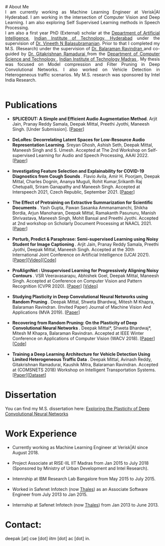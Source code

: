 <head>
<title> 
Deepak Mittal
 </title>
</head>
# About Me
<div style = "text-align: justify"> I am currently working as Machine Learning Engineer at Verisk|AI Hyderabad. I am working in the intersection of Computer Vision and Deep Learning. I am also exploring Self Supervised Learning methods in Speech Processing. 
 <br />
I am also a first year PhD (External) scholar at the <a href="https://ai.iith.ac.in/">Department of Artificial Intelligence</a>, <a href="https://iith.ac.in/">Indian Institute of Technology, Hyderabad</a> under the supervision of <a href="https://www.iith.ac.in/~vineethnb/">Dr. Vineeth N Balasubramanian</a>. Prior to that I completed my M.S. (Research) under the supervision of <a href="https://www.cse.iitm.ac.in/~ravi/"> Dr. Balaraman Ravindran </a> and co-guided by <a href="https://civil.iitm.ac.in/?page_id=848"> Dr. Gitakrishnan Ramadurai </a> from the <a href="https://www.cse.iitm.ac.in/"> Department of Computer Science and Technology </a>, <a href="https://www.iitm.ac.in/"> Indian Institute of Technology Madras </a>. My thesis was focused on Model compression and Filter Pruning in Deep Convolutional Networks. I also worked on Vehicle Detection in Heterogeneous traffic scenarios. My M.S. research was sponsored by Intel India Research.
</div>

<br />

# Publications
<ul>
 <li> <b>  SPLICEOUT: A Simple and Efficient Audio Augmentation Method</b>. Arjit Jain, Pranay Reddy Samala, Deepak Mittal, Preethi Jyothi, Maneesh Singh. [Under Submission]. [<a href="https://arxiv.org/pdf/2110.00046.pdf">Paper</a>]</li>
 <br />
 
 <li> <b>  DeLoRes: Decorrelating Latent Spaces for Low-Resource Audio Representation Learning</b>. Sreyan Ghosh, Ashish Seth, Deepak Mittal, Maneesh Singh and S. Umesh. Accepted at The 2nd Workshop on Self-supervised Learning for Audio and Speech Processing, AAAI 2022. [<a href="https://aaai-sas-2022.github.io/static/media/aaai_delores_final.499ddb39.pdf">Paper</a>]</li>
 <br />
 
 <li> <b>  Investigating Feature Selection and Explainability for COVID-19 Diagnostics from Cough Sounds </b>. Flavio Avila, Amir H. Poorjam, Deepak Mittal, Charles Dognin, Ananya Muguli, Rohit Kumar,Srikanth Raj Chetupalli, Sriram Ganapathy and Maneesh Singh. Accepted at Interspeech 2021, Czech Republic, September 2021. [<a href="https://www.isca-speech.org/archive/pdfs/interspeech_2021/avila21_interspeech.pdf">Paper</a>]</li>
 <br />
 
 <li> <b>  The Effect of Pretraining on Extractive Summarization for Scientific Documents </b>. Yash Gupta, Pawan Sasanka Ammanamanchi, Shikha Bordia, Arjun Manoharan, Deepak Mittal, Ramakanth Pasunuru, Manish Shrivastava, Maneesh Singh, Mohit Bansal and Preethi Jyothi. Accepted at 2nd workshop on Scholarly Document Processing at NAACL 2021. [<a href="https://aclanthology.org/2021.sdp-1.9/">Paper</a>]</li>
 <br />
 
 <li> <b> Perturb, Predict & Paraphrase: Semi-supervised Learning using Noisy Student for Image Captioning </b>. Arjit Jain, Pranay Reddy Samala, Preethi Jyothi, Deepak Mittal, Maneesh Singh. Accepted at the 30th International Joint Conference on Artificial Intelligence (IJCAI 2021). [<a href="https://www.ijcai.org/proceedings/2021/0105.pdf">Paper</a>][<a href="https://drive.google.com/file/d/1vfHyeBhN_4R4BuuD6GAMpMWq5UN1Zjt5/view?usp=sharing">Video</a>][<a href="https://github.com/csalt-research/perturb-predict-paraphrase">Code</a>]</li> 
 <br />
 <li> <b> ProAlignNet : Unsupervised Learning for Progressively Aligning Noisy Contours </b>. VSR Veeravasarapu, Abhishek Goel, Deepak Mittal, Maneesh Singh. Accepted at Conference on Computer Vision and Pattern Recognition (CVPR 2020). [<a href="https://openaccess.thecvf.com/content_CVPR_2020/papers/Veeravasarapu_ProAlignNet_Unsupervised_Learning_for_Progressively_Aligning_Noisy_Contours_CVPR_2020_paper.pdf">Paper</a>] [<a href="https://www.youtube.com/watch?v=0L7CUIDZ46c">Video</a>]</li>
 <br />
 <li> <b> Studying Plasticity in Deep Convolutional Neural Networks using Random Pruning </b>. Deepak Mittal, Shweta Bhardwaj, Mitesh M Khapra, Balaraman Ravindran. (Invited Paper) Journal of Machine Vision And Applications (MVA 2019). [<a href="https://arxiv.org/pdf/1812.10240?ref=https://githubhelp.com">Paper</a>]</li>
 <br />
 <li> <b> Recovering from Random Pruning: On the Plasticity of Deep Convolutional Neural Networks </b>. Deepak Mittal*, Shweta Bhardwaj*, Mitesh M Khapra, Balaraman Ravindran. Accepted at IEEE Winter Conference on Applications of Computer Vision (WACV 2018). [<a href="https://arxiv.org/pdf/1801.10447?ref=https://githubhelp.com">Paper</a>][<a href="https://github.com/shwetabhardwaj44/RecoveringFrom_RandomPruning_WACV2018">Code</a>]</li>
 <br />
 <li> <b> Training a Deep Learning Architecture for Vehicle Detection Using Limited Heterogeneous Traffic Data </b>. Deepak Mittal, Avinash Reddy, Gitakrishnan Ramadurai, Kaushik Mitra, Balaraman Ravindran. Accepted at (COMSNETS 2018) Workshop on Intelligent Transportation Systems. [<a href="https://ieeexplore.ieee.org/abstract/document/8328279">Paper</a>][<a href="https://www.kaggle.com/datasets/deepak242424/iitmhetra">Dataset</a>]</li>
</ul>

# Dissertation
You can find my M.S. dissertation here: <a href="https://drive.google.com/open?id=1kicn7y6rcqm_IjsccfTmRpkq7jYyDwq3"> Exploring the Plasticity of Deep Convolutional Neural Networks</a>

# Work Experience
<ul>
<li> Currently working as Machine Learning Engineer at Verisk|AI since August 2018.</li>
 <br />
<li> Project Associate at RISE-IIL IIT Madras from Jan 2015 to July 2018 (Sponsored by Ministry of Urban Development and Intel Research).</li>
 <br />
<li> Intenrship at IBM Research Lab Bangalore from May 2015 to July 2015.</li>
 <br />
<li> Worked in Safenet Infotech (now <a href="https://www.thalesgroup.com/en"> Thales</a>) as an Associate Software Engineer from July 2013 to Jan 2015.</li>
 <br />
<li> Internship at Safenet Infotech (now <a href="https://www.thalesgroup.com/en"> Thales</a>) from Jan 2013 to June 2013.</li>
</ul>

# Contact:
deepak [at] cse [dot] iitm [dot] ac [dot] in.

